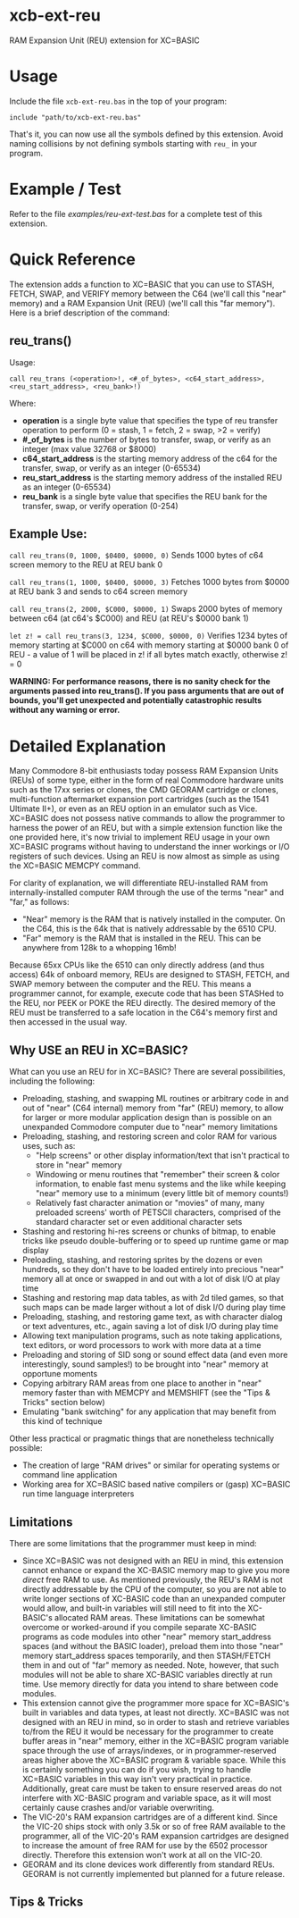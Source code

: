 # xcb-ext-reu
RAM Expansion Unit (REU) extension for XC=BASIC

# Usage

Include the file `xcb-ext-reu.bas` in the top of your program:

`include "path/to/xcb-ext-reu.bas"`
    
That's it, you can now use all the symbols defined by this extension. Avoid naming collisions by not defining symbols starting with `reu_` in your program.

# Example / Test

Refer to the file *examples/reu-ext-test.bas* for a complete test of this extension.

# Quick Reference

The extension adds a function to XC=BASIC that you can use to STASH, FETCH, SWAP, and VERIFY memory between the C64 (we'll call this "near" memory) and a RAM Expansion Unit (REU) (we'll call this "far memory"). Here is a brief description of the command:

## reu_trans()
Usage:

`call reu_trans (<operation>!, <#_of_bytes>, <c64_start_address>, <reu_start_address>, <reu_bank>!)`
  
Where:

* **operation** is a single byte value that specifies the type of reu transfer operation to perform (0 = stash, 1 = fetch, 2 = swap, >2 = verify)
* **#_of_bytes** is the number of bytes to transfer, swap, or verify as an integer (max value 32768 or $8000) 
* **c64_start_address** is the starting memory address of the c64 for the transfer, swap, or verify as an integer (0-65534)
* **reu_start_address** is the starting memory address of the installed REU as an integer (0-65534)
* **reu_bank** is a single byte value that specifies the REU bank for the transfer, swap, or verify operation (0-254)

## Example Use:

`call reu_trans(0, 1000, $0400, $0000, 0)`
Sends 1000 bytes of c64 screen memory to the REU at REU bank 0

`call reu_trans(1, 1000, $0400, $0000, 3)`
Fetches 1000 bytes from $0000 at REU bank 3 and sends to c64 screen memory

`call reu_trans(2, 2000, $C000, $0000, 1)`
Swaps 2000 bytes of memory between c64 (at c64's $C000) and REU (at REU's $0000 bank 1)

`let z! = call reu_trans(3, 1234, $C000, $0000, 0)`
Verifies 1234 bytes of memory starting at $C000 on c64 with memory starting at $0000 bank 0 of REU - a value of 1 will be placed in z! if all bytes match exactly, otherwise z! = 0


**WARNING: For performance reasons, there is no sanity check for the arguments passed into reu_trans(). If you pass arguments that are out of bounds, you'll get unexpected and potentially catastrophic results without any warning or error.**

# Detailed Explanation

Many Commodore 8-bit enthusiasts today possess RAM Expansion Units (REUs) of some type, either in the form of real Commodore hardware units such as the 17xx series or clones, the CMD GEORAM cartridge or clones, multi-function aftermarket expansion port cartridges (such as the 1541 Ultimate II+), or even as an REU option in an emulator such as Vice. XC=BASIC does not possess native commands to allow the programmer to harness the power of an REU, but with a simple extension function like the one provided here, it's now trivial to implement REU usage in your own XC=BASIC programs without having to understand the inner workings or I/O registers of such devices. Using an REU is now almost as simple as using the XC=BASIC MEMCPY command.

For clarity of explanation, we will differentiate REU-installed RAM from internally-installed computer RAM through the use of the terms "near" and "far," as follows:

  * "Near" memory is the RAM that is natively installed in the computer. On the C64, this is the 64k that is natively addressable by the 6510 CPU. 
  * "Far" memory is the RAM that is installed in the REU. This can be anywhere from 128k to a whopping 16mb!

Because 65xx CPUs like the 6510 can only directly address (and thus access) 64k of onboard memory, REUs are designed to STASH, FETCH, and SWAP memory between the computer and the REU. This means a programmer cannot, for example, execute code that has been STASHed to the REU, nor PEEK or POKE the REU directly. The desired memory of the REU must be transferred to a safe location in the C64's memory first and then accessed in the usual way.



## Why USE an REU in XC=BASIC?

What can you use an REU for in XC=BASIC? There are several possibilities, including the following:

  * Preloading, stashing, and swapping ML routines or arbitrary code in and out of "near" (C64 internal) memory from "far" (REU) memory, to allow for larger or more modular application design than is possible on an unexpanded Commodore computer due to "near" memory limitations
  * Preloading, stashing, and restoring screen and color RAM for various uses, such as:
    * "Help screens" or other display information/text that isn't practical to store in "near" memory
	* Windowing or menu routines that "remember" their screen & color information, to enable fast menu systems and the like while keeping "near" memory use to a minimum (every little bit of memory counts!)
    * Relatively fast character animation or "movies" of many, many preloaded screens' worth of PETSCII characters, comprised of the standard character set or even additional character sets
  * Stashing and restoring hi-res screens or chunks of bitmap, to enable tricks like pseudo double-buffering or to speed up runtime game or map display
  * Preloading, stashing, and restoring sprites by the dozens or even hundreds, so they don't have to be loaded entirely into precious "near" memory all at once or swapped in and out with a lot of disk I/O at play time
  * Stashing and restoring map data tables, as with 2d tiled games, so that such maps can be made larger without a lot of disk I/O during play time
  * Preloading, stashing, and restoring game text, as with character dialog or text adventures, etc., again saving a lot of disk I/O during play time
  * Allowing text manipulation programs, such as note taking applications, text editors, or word processors to work with more data at a time
  * Preloading and storing of SID song or sound effect data (and even more interestingly, sound samples!) to be brought into "near" memory at opportune moments
  * Copying arbitrary RAM areas from one place to another in "near" memory faster than with MEMCPY and MEMSHIFT (see the "Tips & Tricks" section below)
  * Emulating "bank switching" for any application that may benefit from this kind of technique

Other less practical or pragmatic things that are nonetheless technically possible:

  * The creation of large "RAM drives" or similar for operating systems or command line application
  * Working area for XC=BASIC based native compilers or (gasp) XC=BASIC run time language interpreters

## Limitations

There are some limitations that the programmer must keep in mind:

* Since XC=BASIC was not designed with an REU in mind, this extension cannot enhance or expand the XC-BASIC memory map to give you more *direct* free RAM to use. As mentioned previously, the REU's RAM is not directly addressable by the CPU of the computer, so you are not able to write longer sections of XC-BASIC code than an unexpanded computer would allow, and built-in variables will still need to fit into the XC-BASIC's allocated RAM areas. These limitations can be somewhat overcome or worked-around if you compile separate XC-BASIC programs as code modules into other "near" memory start_address spaces (and without the BASIC loader), preload them into those "near" memory start_address spaces temporarily, and then STASH/FETCH them in and out of "far" memory as needed. Note, however, that such modules will not be able to share XC-BASIC variables directly at run time. Use memory directly for data you intend to share between code modules.
* This extension cannot give the programmer more space for XC=BASIC's built in variables and data types, at least not directly. XC=BASIC was not designed with an REU in mind, so in order to stash and retrieve variables to/from the REU it would be necessary for the programmer to create buffer areas in "near" memory, either in the XC=BASIC program variable space through the use of arrays/indexes, or in programmer-reserved areas higher above the XC=BASIC program & variable space. While this is certainly something you can do if you wish, trying to handle XC=BASIC variables in this way isn't very practical in practice. Additionally, great care must be taken to ensure reserved areas do not interfere with XC-BASIC program and variable space, as it will most certainly cause crashes and/or variable overwriting.
* The VIC-20's RAM expansion cartridges are of a different kind. Since the VIC-20 ships stock with only 3.5k or so of free RAM available to the programmer, all of the VIC-20's RAM expansion cartridges are designed to increase the amount of free RAM for use by the 6502 processor directly. Therefore this extension won't work at all on the VIC-20.
* GEORAM and its clone devices work differently from standard REUs. GEORAM is not currently implemented but planned for a future release.

## Tips & Tricks






